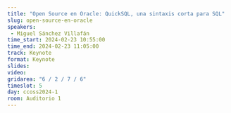 ```yaml
---
title: "Open Source en Oracle: QuickSQL, una sintaxis corta para SQL"
slug: open-source-en-oracle
speakers:
 - Miguel Sánchez Villafán
time_start: 2024-02-23 10:55:00
time_end: 2024-02-23 11:05:00
track: Keynote
format: Keynote
slides: 
video: 
gridarea: "6 / 2 / 7 / 6"
timeslot: 5
day: ccoss2024-1
room: Auditorio 1
---
```


